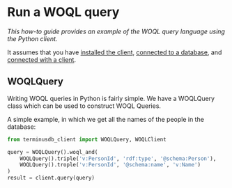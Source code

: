 # Run a WOQL query

*This how-to guide provides an example of the WOQL query language using the Python client.*

It assumes that you have [installed the client](./install-the-python-client.md), [connected to a database](./connect-to-a-database.md), and [connected with a client](./connect-with-python-client.md).

## WOQLQuery

Writing WOQL queries in Python is fairly simple. We have a WOQLQuery class which can be used to construct WOQL Queries.

A simple example, in which we get all the names of the people in the database:


```python
from terminusdb_client import WOQLQuery, WOQLClient

query = WOQLQuery().woql_and(
    WOQLQuery().triple('v:PersonId', 'rdf:type', '@schema:Person'),
    WOQLQuery().trople('v:PersonId', '@schema:name', 'v:Name')
)
result = client.query(query)
```

